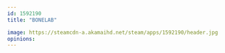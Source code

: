 ```yaml
---
id: 1592190
title: "BONELAB"

image: https://steamcdn-a.akamaihd.net/steam/apps/1592190/header.jpg
opinions:
---
```

